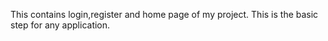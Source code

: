 This contains login,register and home page of my project. This is the basic step for any application.
